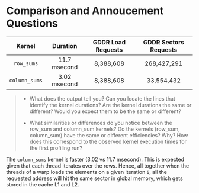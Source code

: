 # Comparison and Annoucement Questions

|    Kernel     |   Duration   | GDDR Load Requests | GDDR Sectors Requests |
|:-------------:|:------------:|:------------------:|:---------------------:|
|  `row_sums`   | 11.7 msecond |     8,388,608      |      268,427,291      |
| `column_sums` | 3.02 msecond |     8,388,608      |      33,554,432       |

> - What does the output tell you? Can you locate the lines that identify the kernel durations? Are the kernel durations the same or different? Would you expect them to be the same or different?
>
> - What similarities or differences do you notice between the row_sum and column_sum kernels? Do the kernels (row_sum, column_sum) have the same or different efficiencies? Why? How does this correspond to the observed kernel execution times for the first profiling run?

The `column_sums` kernel is faster (3.02 vs 11.7 msecond). This is expected
given that each thread iterates over the rows. Hence, all together when the
threads of a warp loads the elements on a given iteration `i`, all the requested
address will hit the same sector in global memory, which gets stored in the
cache L1 and L2.